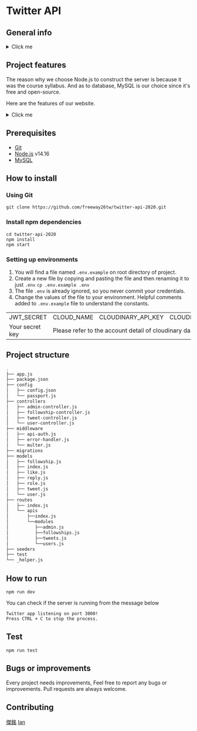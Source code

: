 # Twitter API

## General info

<details hide><summary>Click me</summary>

The repository contains the backend code for the project of ALPHAcamp Simple Twitter course. In the project, we were instructed to build a twitter-like website. The frontend of the project is available [here](https://), and the backend is deployed on Heroku cloud application platform [here](https://dry-lowlands-42863.herokuapp.com).

</details>

## Project features
The reason why we choose Node.js to construct the server is because it was the course syllabus. And as to database, MySQL is our choice since it's free and open-source.

Here are the features of our website.

<details hide><summary>Click me</summary>
    
### Seed Data
* Seed Account (at least two shown below)
       - account (for admin): Admin, password: 12345678
       - account (for user): User1, password: 12345678
* Each user has 10 tweets, each with three response for 3 different users.

### Tweet/Comment
* Users can browse all tweets
* After clicking tweet, its content and reponse will show up.
* Users can response others' tweet
* User can neither reply or like others comment
* After clicking user's avatar, his/her info and tweets are shown
* User can add tweet

### User Interaction
* User can follow/unfollow other users
* User can press Like/Unlike on others' tweet
* User can edit their own profile

### Metrics Summary
* Any valid user can browse the data below:
       - Tweets
       - Comment
       - Following
       - Follower
       - Like
* User can view users with top 10 followers in the side bar

### Backstage
* Admin should login via specific page
* Admin can browse all tweets
* Admin can browse all users and all summary data

</details>

## Prerequisites
* [Git](https://git-scm.com/)
* [Node.js](https://nodejs.org/en) v14.16
* [MySQL](https://www.mysql.com/)

## How to install
### Using Git
```
git clone https://github.com/freeway26tw/twitter-api-2020.git
```
### Install npm dependencies
```
cd twitter-api-2020
npm install
npm start
```

### Setting up environments
1. You will find a file named `.env.example` on root directory of project.
2.  Create a new file by copying and pasting the file and then renaming it to just `.env`
`cp .env.example .env`
4. The file `.env` is already ignored, so you never commit your credentials.
5. Change the values of the file to your environment. Helpful comments added to `.env.example` file to understand the constants.

<table>
  <tr>
    <td>JWT_SECRET</td>
    <td>CLOUD_NAME</td>
    <td>CLOUDINARY_API_KEY</td>
    <td>CLOUDINARY_API_SECRET</td>
  </tr>
  <tr>
    <td>Your secret key</td>
    <td colspan="3">Please refer to the account detail of cloudinary dashboard</td>
  </tr>
</table>


## Project structure
```sh
.
├── app.js
├── package.json
├── config
│   ├── config.json
│   └── passport.js
├── controllers
│   ├── admin-controller.js
│   ├── followship-controller.js
│   ├── tweet-controller.js
│   └── user-controller.js
├── middleware
│   ├── api-auth.js
│   ├── error-handler.js
│   └── multer.js
├── migrations
├── models
│   ├── followship.js
│   ├── index.js
│   ├── like.js
│   ├── reply.js
│   ├── role.js
│   ├── tweet.js
│   └── user.js
├── routes
│   ├── index.js
│   └── apis
│       ├──index.js
│       └──modules
│          ├──admin.js
│          ├──followships.js
│          ├──tweets.js
│          └──users.js
├── seeders
├── test
└── _helper.js
```

## How to run
```
npm run dev
```
You can check if the server is running from the message below
```
Twitter app listening on port 3000!
Press CTRL + C to stop the process.
```

## Test
`npm run test`

## Bugs or improvements
Every project needs improvements, Feel free to report any bugs or improvements. Pull requests are always welcome.

## Contributing
[傑銘](https://github.com/freeway26tw)
[Ian](https://github.com/Ian920511)
